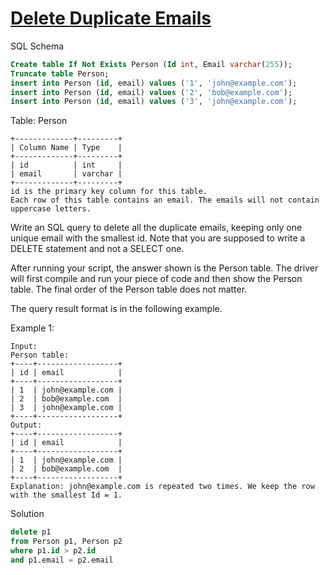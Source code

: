# [Delete Duplicate Emails](https://leetcode.com/problems/delete-duplicate-emails/)

SQL Schema
```sql
Create table If Not Exists Person (Id int, Email varchar(255));
Truncate table Person;
insert into Person (id, email) values ('1', 'john@example.com');
insert into Person (id, email) values ('2', 'bob@example.com');
insert into Person (id, email) values ('3', 'john@example.com');
```

Table: Person
```
+-------------+---------+
| Column Name | Type    |
+-------------+---------+
| id          | int     |
| email       | varchar |
+-------------+---------+
id is the primary key column for this table.
Each row of this table contains an email. The emails will not contain uppercase letters.
``` 

Write an SQL query to delete all the duplicate emails, keeping only one unique email with the smallest id. Note that
you are supposed to write a DELETE statement and not a SELECT one.

After running your script, the answer shown is the Person table. The driver will first compile and run your piece of 
code and then show the Person table. The final order of the Person table does not matter.

The query result format is in the following example.

 

Example 1:
```
Input: 
Person table:
+----+------------------+
| id | email            |
+----+------------------+
| 1  | john@example.com |
| 2  | bob@example.com  |
| 3  | john@example.com |
+----+------------------+
Output: 
+----+------------------+
| id | email            |
+----+------------------+
| 1  | john@example.com |
| 2  | bob@example.com  |
+----+------------------+
Explanation: john@example.com is repeated two times. We keep the row with the smallest Id = 1.
```
Solution
```sql
delete p1
from Person p1, Person p2
where p1.id > p2.id
and p1.email = p2.email
```
